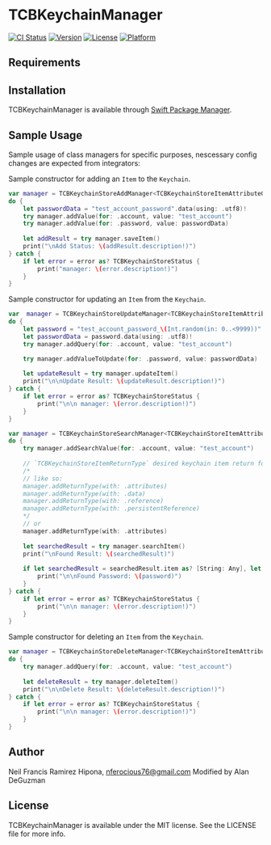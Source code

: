 # TCBKeychainManager

[![CI Status](https://img.shields.io/travis/TCBKeychainManager/TCBKeychainManager.svg?style=flat)](https://travis-ci.org/TCBKeychainManager/TCBKeychainManager)
[![Version](https://img.shields.io/cocoapods/v/TCBKeychainManager.svg?style=flat)](https://cocoapods.org/pods/TCBKeychainManager)
[![License](https://img.shields.io/cocoapods/l/TCBKeychainManager.svg?style=flat)](https://cocoapods.org/pods/TCBKeychainManager)
[![Platform](https://img.shields.io/cocoapods/p/TCBKeychainManager.svg?style=flat)](https://cocoapods.org/pods/TCBKeychainManager)


## Requirements

## Installation

TCBKeychainManager is available through [Swift Package Manager](https://developer.apple.com/documentation/xcode/adding-package-dependencies-to-your-app). 

## Sample Usage

Sample usage of class managers for specific purposes, nescessary config changes are expected from integrators:

Sample constructor for adding an `Item` to the `Keychain`.
```Swift
var manager = TCBKeychainStoreAddManager<TCBKeychainStoreItemAttributeGenericPassword>(itemType: .genericPassword)
do {
    let passwordData = "test_account_password".data(using: .utf8)!
    try manager.addValue(for: .account, value: "test_account")
    try manager.addValue(for: .password, value: passwordData)
    
    let addResult = try manager.saveItem()
    print("\nAdd Status: \(addResult.description!)")
} catch {
    if let error = error as? TCBKeychainStoreStatus {
        print("manager: \(error.description!)")
    }
}
```

Sample constructor for updating an `Item` from the `Keychain`.
```Swift
var  manager = TCBKeychainStoreUpdateManager<TCBKeychainStoreItemAttributeGenericPassword, TCBKeychainStoreItemAttributeSearchQuery>(itemType: .genericPassword)        
do {
    let password = "test_account_password_\(Int.random(in: 0..<9999))"
    let passwordData = password.data(using: .utf8)!
    try manager.addQuery(for: .account, value: "test_account")

    try manager.addValueToUpdate(for: .password, value: passwordData)
    
    let updateResult = try manager.updateItem()
    print("\n\nUpdate Result: \(updateResult.description!)")
} catch {
    if let error = error as? TCBKeychainStoreStatus {
        print("\n\n manager: \(error.description!)")
    }
}
```

```Swift
var manager = TCBKeychainStoreSearchManager<TCBKeychainStoreItemAttributeGenericPassword, TCBKeychainStoreItemAttributeSearchQuery>(itemType: .genericPassword)
do {
    try manager.addSearchValue(for: .account, value: "test_account")
    
    // `TCBKeychainStoreItemReturnType` desired keychain item return format, this can be combine to each other availabl formats.
    /*
    // like so:
    manager.addReturnType(with: .attributes)
    manager.addReturnType(with: .data)
    manager.addReturnType(with: .reference)
    manager.addReturnType(with: .persistentReference)
    */
    // or
    manager.addReturnType(with: .attributes)
    
    let searchedResult = try manager.searchItem()
    print("\nFound Result: \(searchedResult)")
    
    if let searchedResult = searchedResult.item as? [String: Any], let pwdData = searchedResult[TCBKeychainStoreItemAttributeGenericPassword.password.attributeKey] as? Data, let password = String(data: pwdData, encoding: String.Encoding.utf8) {
        print("\n\nFound Password: \(password)")
    }
} catch {
    if let error = error as? TCBKeychainStoreStatus {
        print("\n\n manager: \(error.description!)")
    }
}
```

Sample constructor for deleting an `Item` from the `Keychain`.
```Swift
var manager = TCBKeychainStoreDeleteManager<TCBKeychainStoreItemAttributeGenericPassword, TCBKeychainStoreItemAttributeSearchQuery>(itemType: .genericPassword)
do {
    try manager.addQuery(for: .account, value: "test_account")
    
    let deleteResult = try manager.deleteItem()
    print("\n\nDelete Result: \(deleteResult.description!)")
} catch {
    if let error = error as? TCBKeychainStoreStatus {
        print("\n\n manager: \(error.description!)")
    }
}
```

## Author

Neil Francis Ramirez Hipona, nferocious76@gmail.com
Modified by Alan DeGuzman

## License

TCBKeychainManager is available under the MIT license. See the LICENSE file for more info.
